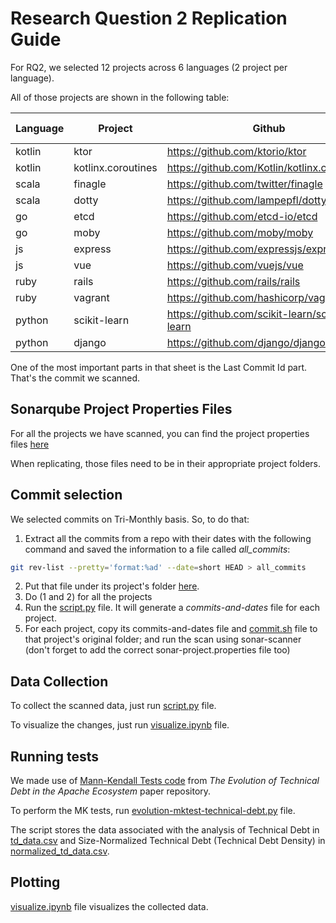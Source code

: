 # Research Question 2 Replication Guide

For RQ2, we selected 12 projects across 6 languages (2 project per language). 

All of those projects are shown in the following table:

|Language|Project           |Github                                      |Last Commit Id|
|--------|------------------|--------------------------------------------|--------------|
|kotlin  |ktor              |https://github.com/ktorio/ktor              |e425a2885     |
|kotlin  |kotlinx.coroutines|https://github.com/Kotlin/kotlinx.coroutines|b7e08b8f      |
|scala   |finagle           |https://github.com/twitter/finagle          |e02495aa6     |
|scala   |dotty             |https://github.com/lampepfl/dotty           |b44cafa3cf    |
|go      |etcd              |https://github.com/etcd-io/etcd             |7f97dfd45     |
|go      |moby              |https://github.com/moby/moby                |68bec0fcf7    |
|js      |express           |https://github.com/expressjs/express        |50893685      |
|js      |vue               |https://github.com/vuejs/vue                |0948d999      |
|ruby    |rails             |https://github.com/rails/rails              |2b1b75e9ff    |
|ruby    |vagrant           |https://github.com/hashicorp/vagrant        |22795b161     |
|python  |scikit-learn      |https://github.com/scikit-learn/scikit-learn|b1d686d07     |
|python  |django            |https://github.com/django/django            |e4430f22c8    |


One of the most important parts in that sheet is the Last Commit Id part. That's the commit we scanned.

## Sonarqube Project Properties Files

For all the projects we have scanned, you can find the project properties files [here](./sonarqube/sonar-project-properties-files/rq1)

When replicating, those files need to be in their appropriate project folders.

## Commit selection

We selected commits on Tri-Monthly basis. So, to do that: 

1. Extract all the commits from a repo with their dates with the following command and saved the information to a file called _all\_commits_:
```bash
git rev-list --pretty='format:%ad' --date=short HEAD > all_commits
```
2. Put that file under its project's folder [here](./scripts/evolution-commit-selector).
3. Do (1 and 2) for all the projects
4. Run the [script.py](./scripts/evolution-commit-selector/script.py) file. It will generate a _commits-and-dates_ file for each project.
5. For each project, copy its commits-and-dates file and [commit.sh](./scripts/evolution-commit-selector/commit.sh) file to that project's original folder; and run the scan using sonar-scanner (don't forget to add the correct sonar-project.properties file too)

## Data Collection

To collect the scanned data, just run [script.py](./scripts/evolution-data-collection/script.py) file.

To visualize the changes, just run [visualize.ipynb](./scripts/evolution-data-collection/visualize.ipynb) file.

## Running tests

We made use of [Mann-Kendall Tests code](https://github.com/digeo/evolution-of-td-in-apache/blob/master/perform_mktests.py) from _The Evolution of Technical Debt in the Apache Ecosystem_ paper repository.

To perform the MK tests, run [evolution-mktest-technical-debt.py](./scripts/evolution-mktests/evolution-mktest-technical-debt.py) file.

The script stores the data associated with the analysis of Technical Debt in [td_data.csv](./scripts/evolution-mktests/td_data.csv) and Size-Normalized Technical Debt (Technical Debt Density) in [normalized_td_data.csv](./scripts/evolution-mktests/normalized_td_data.csv).


## Plotting

[visualize.ipynb](./scripts/evolution-mktests/visualize.ipynb) file visualizes the collected data.
